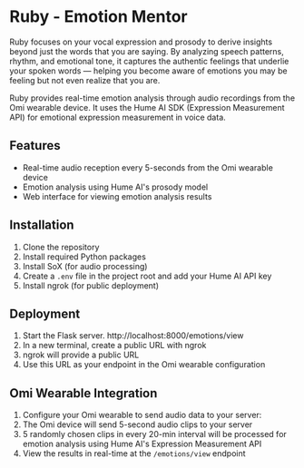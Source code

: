 # Ruby - Emotion Mentor

Ruby focuses on your vocal expression and prosody to derive insights beyond just the words that you are saying. By analyzing speech patterns, rhythm, and emotional tone, it captures the authentic feelings that underlie your spoken words — helping you become aware of emotions you may be feeling but not even realize that you are. 

Ruby provides real-time emotion analysis through audio recordings from the Omi wearable device. It uses the Hume AI SDK (Expression Measurement API) for emotional expression measurement in voice data. 

## Features

- Real-time audio reception every 5-seconds from the Omi wearable device
- Emotion analysis using Hume AI's prosody model
- Web interface for viewing emotion analysis results
  
## Installation

1. Clone the repository
2. Install required Python packages
3. Install SoX (for audio processing)
4. Create a `.env` file in the project root and add your Hume AI API key
5. Install ngrok (for public deployment)

## Deployment

1. Start the Flask server. http://localhost:8000/emotions/view
2. In a new terminal, create a public URL with ngrok
3. ngrok will provide a public URL
4. Use this URL as your endpoint in the Omi wearable configuration

## Omi Wearable Integration

1. Configure your Omi wearable to send audio data to your server:
2. The Omi device will send 5-second audio clips to your server
3. 5 randomly chosen clips in every 20-min interval will be processed for emotion analysis using Hume AI's Expression Measurement API
4. View the results in real-time at the `/emotions/view` endpoint
